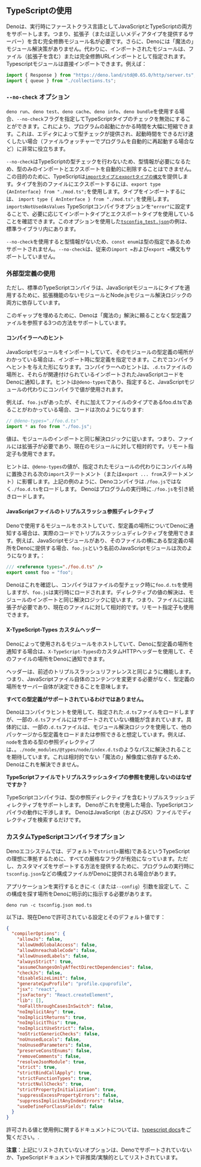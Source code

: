 ## TypeScriptの使用

<!-- TODO(lucacasonato): text on 'just import .ts' -->

Denoは、実行時にファーストクラス言語としてJavaScriptとTypeScriptの両方をサポートします。つまり、拡張子（または正しいメディアタイプを提供するサーバー）を含む完全修飾モジュール名が必要です。さらに、Denoには「魔法の」モジュール解決策がありません。代わりに、インポートされたモジュールは、ファイル（拡張子を含む）または完全修飾URLインポートとして指定されます。 Typescriptモジュールは直接インポートできます。例えば：

```ts
import { Response } from "https://deno.land/std@0.65.0/http/server.ts";
import { queue } from "./collections.ts";
```

### `--no-check` オプション

`deno run`、`deno test`、`deno cache`、`deno info`、`deno bundle`を使用する場合、`--no-check`フラグを指定してTypeScriptタイプのチェックを無効にすることができます。これにより、プログラムの起動にかかる時間を大幅に短縮できます。これは、エディタによって型チェックが提供され、起動時間をできるだけ速くしたい場合（ファイルウォッチャーでプログラムを自動的に再起動する場合など）に非常に役立ちます。

`--no-check`はTypeScriptの型チェックを行わないため、型情報が必要になるため、型のみのインポートとエクスポートを自動的に削除することはできません。この目的のために、TypeScriptは[`importタイプとexportタイプの構文`](https://www.typescriptlang.org/docs/handbook/release-notes/typescript-3-8.html#type-only-imports-and-exports)を提供します。タイプを別のファイルにエクスポートするには、`export type {AnInterface} from "./mod.ts";`を使用します。タイプをインポートするには、 `import type { AnInterface } from "./mod.ts";`を使用します。 `importsNotUsedAsValues` TypeScriptコンパイラオプションを`"error"`に設定することで、必要に応じてインポートタイプとエクスポートタイプを使用していることを確認できます。このオプションを使用した[`tsconfig_test.json`](https://github.com/denoland/deno/blob/master/std/tsconfig_test.json)の例は、標準ライブラリ内にあります。

`--no-check`を使用すると型情報がないため、`const enum`は型の指定であるためサポートされません。`--no-check`は、従来の`import =`および`export =`構文もサポートしていません。

### 外部型定義の使用

ただし、標準のTypeScriptコンパイラは、JavaScriptモジュールにタイプを適用するために、拡張機能のないモジュールとNode.jsモジュール解決ロジックの両方に依存しています。

 このギャップを埋めるために、Denoは「魔法の」解決に頼ることなく型定義ファイルを参照する3つの方法をサポートしています。

#### コンパイラーへのヒント

JavaScriptモジュールをインポートしていて、そのモジュールの型定義の場所がわかっている場合は、インポート時に型定義を指定できます。これでコンパイラへヒントを与えた形になります。コンパイラーへのヒントは、`.d.ts`ファイルの場所と、それらが関連付けられているインポートされたJavaScriptコードをDenoに通知します。ヒントは`@deno-types`であり、指定すると、JavaScriptモジュールの代わりにコンパイラで値が使用されます。

例えば、`foo.js`があったが、それに加えてファイルのタイプであるfoo.d.tsであることがわかっている場合、コードは次のようになります:

```ts
// @deno-types="./foo.d.ts"
import * as foo from "./foo.js";
```

値は、モジュールのインポートと同じ解決ロジックに従います。つまり、ファイルには拡張子が必要であり、現在のモジュールに対して相対的です。リモート指定子も使用できます。

ヒントは、`@deno-types`の値が、指定されたモジュールの代わりにコンパイル時に置換される次の`import`ステートメント（または`export ... from`ステートメント）に影響します。上記の例のように、Denoコンパイラは`./foo.js`ではなく`./foo.d.ts`をロードします。 Denoはプログラムの実行時に`./foo.js`を引き続きロードします。

#### JavaScriptファイルのトリプルスラッシュ参照ディレクティブ

Denoで使用するモジュールをホストしていて、型定義の場所についてDenoに通知する場合は、実際のコードでトリプルスラッシュディレクティブを使用できます。例えば、JavaScriptモジュールがあり、そのファイルの横にある型定義の場所をDenoに提供する場合、`foo.js`という名前のJavaScriptモジュールは次のようになります。：

```js
/// <reference types="./foo.d.ts" />
export const foo = "foo";
```

Denoはこれを確認し、コンパイラはファイルの型チェック時に`foo.d.ts`を使用しますが、`foo.js`は実行時にロードされます。ディレクティブの値の解決は、モジュールのインポートと同じ解決ロジックに従います。つまり、ファイルには拡張子が必要であり、現在のファイルに対して相対的です。リモート指定子も使用できます。

#### X-TypeScript-Types カスタムヘッダー

Denoによって使用されるモジュールをホストしていて、Denoに型定義の場所を通知する場合は、`X-TypeScript-Types`のカスタムHTTPヘッダーを使用して、そのファイルの場所をDenoに通知できます。

ヘッダーは、前述のトリプルスラッシュリファレンスと同じように機能します。つまり、JavaScriptファイル自体のコンテンツを変更する必要がなく、型定義の場所をサーバー自体が決定できることを意味します。

**すべての型定義がサポートされているわけではありません。**

Denoはコンパイラヒントを使用して、指定された`.d.ts`ファイルをロードしますが、一部の`.d.ts`ファイルにはサポートされていない機能が含まれています。具体的には、一部の`.d.ts`ファイルは、モジュール解決ロジックを使用して、他のパッケージから型定義をロードまたは参照できると想定しています。例えば、`node`を含める型の参照ディレクティブは、。`./node_modules/@types/node/index.d.ts`のようなパスに解決されることを期待しています。これは相対的でない「魔法の」解像度に依存するため、Denoはこれを解決できません。

**TypeScriptファイルでトリプルスラッシュタイプの参照を使用しないのはなぜですか？**

TypeScriptコンパイラは、型の参照ディレクティブを含むトリプルスラッシュディレクティブをサポートします。 Denoがこれを使用した場合、TypeScriptコンパイラの動作に干渉します。 DenoはJavaScript（およびJSX）ファイルでディレクティブを検索するだけです。

### カスタムTypeScriptコンパイラオプション

Denoエコシステムでは、デフォルトで`strict`(=厳格)であるというTypeScriptの理想に準拠するために、すべての厳格なフラグが有効になっています。ただし、カスタマイズをサポートする方法を提供するために、プログラムの実行時に`tsconfig.json`などの構成ファイルがDenoに提供される場合があります。 

アプリケーションを実行するときに`-C`（または`--config`）引数を設定して、この構成を探す場所をDenoに明示的に指示する必要があります。

```shell
deno run -c tsconfig.json mod.ts
```

以下は、現在Denoで許可されている設定とそのデフォルト値です：

```json
{
  "compilerOptions": {
    "allowJs": false,
    "allowUmdGlobalAccess": false,
    "allowUnreachableCode": false,
    "allowUnusedLabels": false,
    "alwaysStrict": true,
    "assumeChangesOnlyAffectDirectDependencies": false,
    "checkJs": false,
    "disableSizeLimit": false,
    "generateCpuProfile": "profile.cpuprofile",
    "jsx": "react",
    "jsxFactory": "React.createElement",
    "lib": [],
    "noFallthroughCasesInSwitch": false,
    "noImplicitAny": true,
    "noImplicitReturns": true,
    "noImplicitThis": true,
    "noImplicitUseStrict": false,
    "noStrictGenericChecks": false,
    "noUnusedLocals": false,
    "noUnusedParameters": false,
    "preserveConstEnums": false,
    "removeComments": false,
    "resolveJsonModule": true,
    "strict": true,
    "strictBindCallApply": true,
    "strictFunctionTypes": true,
    "strictNullChecks": true,
    "strictPropertyInitialization": true,
    "suppressExcessPropertyErrors": false,
    "suppressImplicitAnyIndexErrors": false,
    "useDefineForClassFields": false
  }
}
```

許可される値と使用例に関するドキュメントについては、[typescript docs](https://www.typescriptlang.org/docs/handbook/compiler-options.html)をご覧ください。.

**注意**：上記にリストされていないオプションは、Denoでサポートされていないか、TypeScriptドキュメントで非推奨/実験的としてリストされています。
